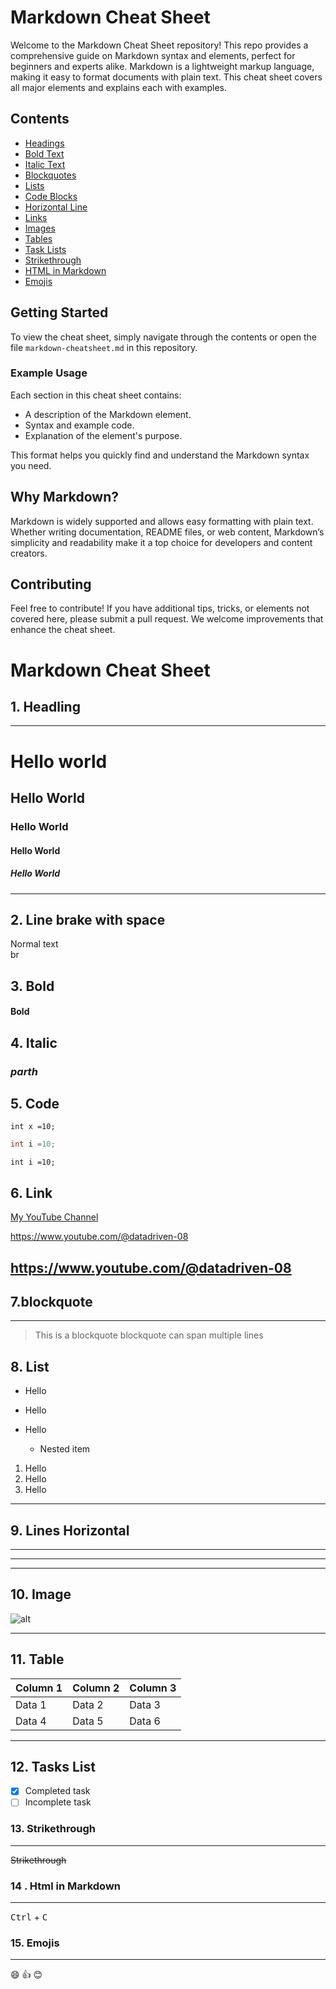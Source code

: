 # Markdown Cheat Sheet

Welcome to the Markdown Cheat Sheet repository! This repo provides a comprehensive guide on Markdown syntax and elements, perfect for beginners and experts alike. Markdown is a lightweight markup language, making it easy to format documents with plain text. This cheat sheet covers all major elements and explains each with examples.

## Contents

- [Headings](#1-headling)
- [Bold Text](#3-bold)
- [Italic Text](#4-italic)
- [Blockquotes](#7blockquote)
- [Lists](#8-list)
- [Code Blocks](#5-code)
- [Horizontal Line](#9-lines-horizontal)
- [Links](#6-link)
- [Images](#10-image)
- [Tables](#11-table)
- [Task Lists](#12-tasks-list)
- [Strikethrough](#13-strikethrough)
- [HTML in Markdown](#14--html-in-markdown)
- [Emojis](#15-emojis)

## Getting Started

To view the cheat sheet, simply navigate through the contents or open the file `markdown-cheatsheet.md` in this repository.

### Example Usage

Each section in this cheat sheet contains:

- A description of the Markdown element.
- Syntax and example code.
- Explanation of the element's purpose.

This format helps you quickly find and understand the Markdown syntax you need.

## Why Markdown?

Markdown is widely supported and allows easy formatting with plain text. Whether writing documentation, README files, or web content, Markdown’s simplicity and readability make it a top choice for developers and content creators.

## Contributing

Feel free to contribute! If you have additional tips, tricks, or elements not covered here, please submit a pull request. We welcome improvements that enhance the cheat sheet.

# Markdown Cheat Sheet

<!--Headling-->

## 1. Headling

---

# Hello world

## Hello World

### Hello World

#### Hello World

##### Hello World

---

## 2. Line brake with space

Normal text  
br

## 3. Bold

#### **Bold**

## 4. Italic

### _parth_

## 5. Code

```
int x =10;
```

<!--You can add lang-->

```C++
int i =10;
```

<!--by space you can write a code too-->

    int i =10;

## 6. Link

[My YouTube Channel](https://www.youtube.com/@datadriven-08)

<https://www.youtube.com/@datadriven-08><!--same text as the link-->

## https://www.youtube.com/@datadriven-08 <!--Dricet link-->

## 7.blockquote

---

> This is a blockquote
> blockquote can span multiple lines

## 8. List

<!--Unordered list -->
<!-- * , - , + ( use any of them)-->

- Hello

* Hello

- Hello

  - Nested item

<!--Ordered List-->

1. Hello
2. Hello
3. Hello

---

## 9. Lines Horizontal

---

---

---

## 10. Image

![alt](https://)

---

## 11. Table

<!--Create tables using pipes | and hyphens - to define rows and columns.-->

| Column 1 | Column 2 | Column 3 |
| -------- | -------- | -------- |
| Data 1   | Data 2   | Data 3   |
| Data 4   | Data 5   | Data 6   |

---

## 12. Tasks List

- [x] Completed task
- [ ] Incomplete task

### 13. Strikethrough

---

<!--Strike through text by surrounding it with ~~.-->

~~Strikethrough~~

### 14 . Html in Markdown

---

<kbd>Ctrl</kbd> + <kbd>C</kbd>

<!--HTML provides extra control over formatting-->

### 15. Emojis

---

:smile: :thumbsup: 😊
